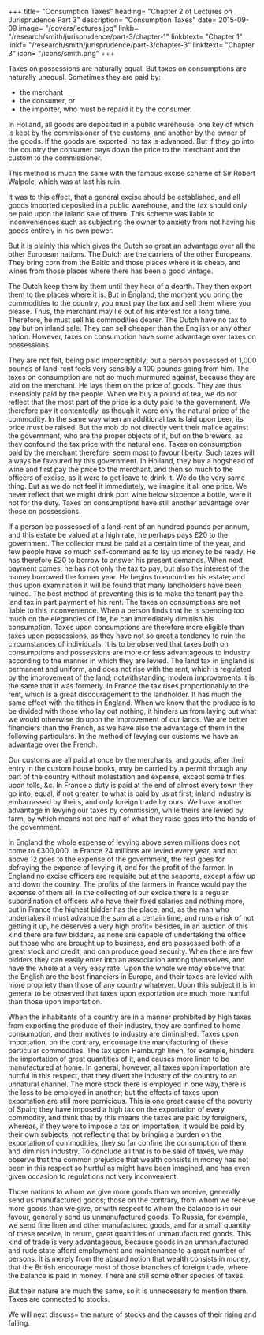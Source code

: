 +++
title=  "Consumption Taxes"
heading=  "Chapter 2 of Lectures on Jurisprudence Part 3"
description=  "Consumption Taxes"
date=  2015-09-09
image=  "/covers/lectures.jpg"
linkb=  "/research/smith/jurisprudence/part-3/chapter-1"
linkbtext=  "Chapter 1"
linkf=  "/research/smith/jurisprudence/part-3/chapter-3"
linkftext=  "Chapter 3"
icon=  "/icons/smith.png"
+++

Taxes on possessions are naturally equal. But taxes on consumptions are naturally unequal.
Sometimes they are paid by:
- the merchant
- the consumer, or
- the importer, who must be repaid it by the consumer.

In Holland, all goods are deposited in a public warehouse, one key of which is kept by the commissioner of the customs, and another by the owner of the goods. If the goods are exported, no tax is advanced. But if they go into the country the consumer pays down the price to the merchant and the custom to the commissioner.

This method is much the same with the famous excise scheme of Sir Robert Walpole, which was at last his ruin.

It was to this effect, that a general excise should be established, and all goods imported deposited in a public warehouse, and the tax should only be paid upon the inland sale of them.
This scheme was liable to inconveniences such as subjecting the owner to anxiety from not having his goods entirely in his own power.

But it is plainly this which gives the Dutch so great an advantage over all the other European nations.
The Dutch are the carriers of the other Europeans.
They bring corn from the Baltic and those places where it is cheap, and wines from those places where there has been a good vintage.

The Dutch keep them by them until they hear of a dearth.
They then export them to the places where it is.
But in England, the moment you bring the commodities to the country, you must pay the tax and sell them where you please.
Thus, the merchant may lie out of his interest for a long time.
Therefore, he must sell his commodities dearer.
The Dutch have no tax to pay but on inland sale.
They can sell cheaper than the English or any other nation.
However, taxes on consumption have some advantage over taxes on possessions.

They are not felt, being paid imperceptibly;
but a person possessed of 1,000 pounds of land-rent feels very sensibly a 100 pounds going from him.
The taxes on consumption are not so much murmured against, because they are laid on the merchant.
He lays them on the price of goods.
They are thus insensibly paid by the people.
When we buy a pound of tea, we do not reflect that the most part of the price is a duty paid to the government.
We therefore pay it contentedly, as though it were only the natural price of the commodity.
In the same way when an additional tax is laid upon beer, its price must be raised.
But the mob do not directly vent their malice against the government, who are the proper objects of it, but on the brewers, as they confound the tax price with the natural one.
Taxes on consumption paid by the merchant therefore, seem most to favour liberty.
Such taxes will always be favoured by this government.
In Holland, they buy a hogshead of wine and first pay the price to the merchant, and then so much to the officers of excise, as it were to get leave to drink it.
We do the very same thing.
But as we do not feel it immediately, we imagine it all one price.
We never reflect that we might drink port wine below sixpence a bottle, were it not for the duty.
Taxes on consumptions have still another advantage over those on possessions.

If a person be possessed of a land-rent of an hundred pounds per annum, and this estate be valued at a high rate, he perhaps pays £20 to the government.
The collector must be paid at a certain time of the year, and few people have so much self-command as to lay up money to be ready.
He has therefore £20 to borrow to answer his present demands.
When next payment comes, he has not only the tax to pay, but also the interest of the money borrowed the former year.
He begins to encumber his estate; and thus upon examination it will be found that many landholders have been ruined.
The best method of preventing this is to make the tenant pay the land tax in part payment of his rent.
The taxes on consumptions are not liable to this inconvenience.
When a person finds that he is spending too much on the elegancies of life, he can immediately diminish his consumption.
Taxes upon consumptions are therefore more eligible than taxes upon possessions, as they have not so great a tendency to ruin the circumstances of individuals.
It is to be observed that taxes both on consumptions and possessions are more or less advantageous to industry according to the manner in which they are levied.
The land tax in England is permanent and uniform, and does not rise with the rent, which is regulated by the improvement of the land;
notwithstanding modern improvements it is the same that it was formerly.
In France the tax rises proportionably to the rent, which is a great discouragement to the landholder.
It has much the same effect with the tithes in England.
When we know that the produce is to be divided with those who lay out nothing, it hinders us from laying out what we would otherwise do upon the improvement of our lands.
We are better financiers than the French, as we have also the advantage of them in the following particulars.
In the method of levying our customs we have an advantage over the French.

Our customs are all paid at once by the merchants, and goods, after their entry in the custom house books, may be carried by a permit through any part of the country without molestation and expense, except some trifles upon tolls, &c.
In France a duty is paid at the end of almost every town they go into, equal, if not greater, to what is paid by us at first; inland industry is embarrassed by theirs, and only foreign trade by ours.
We have another advantage in levying our taxes by commission, while theirs are levied by farm, by which means not one half of what they raise goes into the hands of the government.

In England the whole expense of levying above seven millions does not come to £300,000.
In France 24 millions are levied every year, and not above 12 goes to the expense of the government, the rest goes for defraying the expense of levying it, and for the profit of the farmer.
In England no excise officers are requisite but at the seaports, except a few up and down the country.
The profits of the farmers in France would pay the expense of them all.
In the collecting of our excise there is a regular subordination of officers who have their fixed salaries and nothing more, but in France the highest bidder has the place, and, as the man who undertakes it must advance the sum at a certain time, and runs a risk of not getting it up, he deserves a very high profit=  besides, in an auction of this kind there are few bidders, as none are capable of undertaking the office but those who are brought up to business, and are possessed both of a great stock and credit, and can produce good security.
When there are few bidders they can easily enter into an association among themselves, and have the whole at a very easy rate.
Upon the whole we may observe that the English are the best financiers in Europe, and their taxes are levied with more propriety than those of any country whatever.
Upon this subject it is in general to be observed that taxes upon exportation are much more hurtful than those upon importation.

When the inhabitants of a country are in a manner prohibited by high taxes from exporting the produce of their industry, they are confined to home consumption, and their motives to industry are diminished.
Taxes upon importation, on the contrary, encourage the manufacturing of these particular commodities.
The tax upon Hamburgh linen, for example, hinders the importation of great quantities of it, and causes more linen to be manufactured at home.
In general, however, all taxes upon importation are hurtful in this respect, that they divert the industry of the country to an unnatural channel.
The more stock there is employed in one way, there is the less to be employed in another; but the effects of taxes upon exportation are still more pernicious.
This is one great cause of the poverty of Spain; they have imposed a high tax on the exportation of every commodity, and think that by this means the taxes are paid by foreigners, whereas, if they were to impose a tax on importation, it would be paid by their own subjects, not reflecting that by bringing a burden on the exportation of commodities, they so far confine the consumption of them, and diminish industry.
To conclude all that is to be said of taxes, we may observe that the common prejudice that wealth consists in money has not been in this respect so hurtful as might have been imagined, and has even given occasion to regulations not very inconvenient.

Those nations to whom we give more goods than we receive, generally send us manufactured goods;
those on the contrary, from whom we receive more goods than we give, or with respect to whom the balance is in our favour, generally send us unmanufactured goods.
To Russia, for example, we send fine linen and other manufactured goods, and for a small quantity of these receive, in return, great quantities of unmanufactured goods.
This kind of trade is very advantageous, because goods in an unmanufactured and rude state afford employment and maintenance to a great number of persons.
It is merely from the absurd notion that wealth consists in money, that the British encourage most of those branches of foreign trade, where the balance is paid in money.
There are still some other species of taxes.

But their nature are much the same, so it is unnecessary to mention them.
Taxes are connected to stocks.

We will next discuss= 
the nature of stocks and
the causes of their rising and falling.
